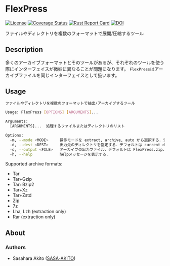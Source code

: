# FlexPress

[![License](https://img.shields.io/badge/License-CC--BY--1.0-green.svg)](https://github.com/SASA-AKITO/FlexPress\_flows/blob/main/LICENSE)
[![Coverage Status](https://coveralls.io/repos/github/SASA-AKITO/FlexPress/badge.svg?branch=main)](https://coveralls.io/github/SASA-AKITO/FlexPress?branch=main)
[![Rust Report Card](https://rust-reportcard.xuri.me/badge/github.com/sasa-akito/flexpress)](https://rust-reportcard.xuri.me/report/github.com/sasa-akito/flexpress)
[![DOI](https://zenodo.org/badge/786669064.svg)](https://zenodo.org/doi/10.5281/zenodo.11178525)

ファイルやディレクトリを複数のフォーマットで展開/圧縮するツール

## Description
多くのアーカイブフォーマットとそのツールがあるが、それぞれのツールを使う際にインターフェイスが微妙に異なることが問題になります。 `FlexPress`はアーカイブファイルを同じインターフェイスとして扱います。 

## Usage

```sh
ファイルやディレクトリを複数のフォーマットで抽出/アーカイブするツール

Usage: FlexPress [OPTIONS] [ARGUMENTS]...

Arguments:
  [ARGUMENTS]...  処理するファイルまたはディレクトリのリスト

Options:
  -m, --mode <MODE>     操作モードを extract, archive, auto から選択する．デフォルトは auto.
  -d, --dest <DEST>     出力先のディレクトリを指定する．デフォルトは current directory.
  -o, --output <FILE>   アーカイブの出力ファイル．デフォルトは FlexPress.zip.
  -h, --help            helpメッセージを表示する．
```

Supported archive formats:

- Tar
- Tar+Gzip
- Tar+Bzip2
- Tar+Xz
- Tar+Zstd
- Zip
- 7z
- Lha, Lzh (extraction only)
- Rar (extraction only)

## About

### Authors

* Sasahara Akito ([SASA-AKITO](https://github.com/SASA-AKITO/))